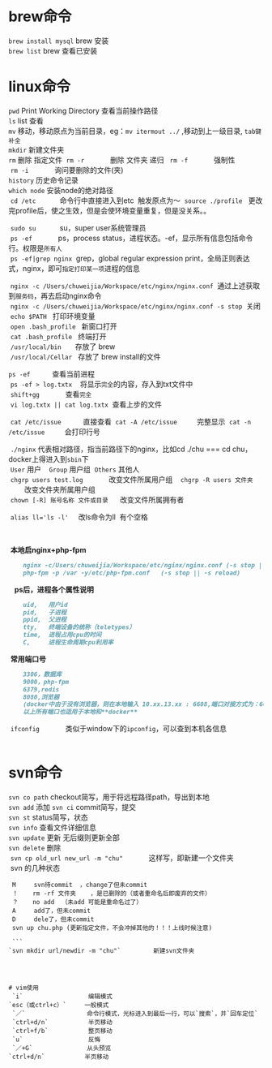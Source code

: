# brew命令  
  `brew install mysql` brew 安装   
  `brew list`          brew 查看已安装  
  
  
# linux命令  
  `pwd`                Print Working Directory 查看当前操作路径  
  `ls`                 list 查看    
  `mv`                 移动，移动原点为当前目录，eg：`mv itermout ../` ,移动到上一级目录,  `tab键补全`  
  `mkdir`              新建文件夹  
  `rm`                 删除 指定文件 
  `rm -r`              删除 文件夹 递归  
  `rm -f`              强制性  
  `rm -i`              询问要删除的文件(夹)  
  `history`            历史命令记录   
  `which node`         安装node的绝对路径  
  `cd /etc`            命令行中直接进入到etc  触发原点为～
  `source ./profile`   更改完profile后，使之生效，但是会使环境变量重复，但是没关系。。
  
  `sudo su`            su，super user系统管理员    
  `ps -ef`             ps，process status，进程状态。-ef，显示所有信息包括命令行。权限是`所有人`  
  `ps -ef|grep nginx`  grep，global regular expression print，全局正则表达式，nginx，即可`指定打印某一项`进程的信息  
                  
  `nginx -c /Users/chuweijia/Workspace/etc/nginx/nginx.conf`  通过上述获取到`服务码`，再去启动nginx命令  
  `nginx -c /Users/chuweijia/Workspace/etc/nginx/nginx.conf -s stop`  关闭   
  `echo $PATH`   打印环境变量  
  `open .bash_profile`   新窗口打开  
  `cat .bash_profile`    终端打开  
  `/usr/local/bin`       存放了 brew  
  `/usr/local/Cellar`    存放了 brew install的文件  
  
  `ps -ef`               查看当前进程  
  `ps -ef > log.txtx`    将显示`完全`的内容，存入到txt文件中  
  `shift+gg`             查看`完全 `  
  `vi log.txtx || cat log.txtx`  查看上步的文件  
  
  
  `cat /etc/issue`             直接查看
  `cat -A /etc/issue`          完整显示
  `cat -n /etc/issue`          会打印行号
  
  `./nginx` 代表相对路径，指当前路径下的nginx，比如cd ./chu === cd chu，docker上得进入到`sbin`下  
  `User` 用户  
  `Group` 用户组
  `Others` 其他人  
  `chgrp users test.log`             改变文件所属用户组  
  `chgrp -R users 文件夹`             改变文件夹所属用户组  
  `chown [-R] 账号名称 文件或目录`      改变文件所属拥有者  
  
  
  `alias ll='ls -l'`     改ls命令为ll  有个空格  
  
  
  
  
   **本地启nginx+php-fpm**  
   
 ```markdown  
     nginx -c/Users/chuweijia/Workspace/etc/nginx/nginx.conf (-s stop || -s reload)
     php-fpm -p /var -y/etc/php-fpm.conf   (-s stop || -s reload)
 ``` 
  
  **ps后，进程各个属性说明**  
  
 ```markdown  
     uid,   用户id
     pid,   子进程  
     ppid,  父进程  
     tty,   终端设备的统称（teletypes）
     time,  进程占用cpu的时间
     C,     进程生命周期cpu利用率
 ```  
 
   **常用端口号**  
  
 ```markdown  
     3306，数据库  
     9000，php-fpm  
     6379,redis  
     8080,浏览器  
     (docker中由于没有浏览器，则在本地输入 10.xx.13.xx : 6608,端口对接方式为：6608->80 即docker启端口6608对接浏览器的80端口)
     以上所有端口也适用于本地和**docker** 
 ```  
  `ifconfig`             类似于window下的`ipconfig`，可以查到本机各信息  
  
  
# svn命令  
  `svn co path`        checkout简写，用于将远程路径path，导出到本地  
  `svn add`            添加
  `svn ci`             commit简写，提交  
  `svn st`             status简写，状态  
  `svn info`           查看文件详细信息  
  `svn update`         更新 无后缀则更新全部  
  `svn delete`         删除    
  `svn cp old_url new_url -m "chu"`              这样写，即新建一个文件夹    
  svn 的几种状态  
  ```  
  M     svn待commit  ，change了但未commit  
  ！    rm -rf 文件夹    ，是已删除的（或者重命名后即废弃的文件）  
  ？    no add  （未add 可能是重命名过了）  
  A     add了，但未commit 
  D     dele了，但未commit  
  svn up chu.php (更新指定文件，不会冲掉其他的！！！上线时候注意)  
  
 ```  
 `svn mkdir url/newdir -m "chu"`         新建svn文件夹  
 
   
   
  
# vim使用  
  `i`                  编辑模式  
  `esc（或ctrl+c）`     一般模式  
  `／`                 命令行模式，光标进入到最后一行，可以`搜索`，并`回车定位`  
  `ctrl+d/n`           半页移动  
  `ctrl+f/b`           整页移动  
  `u`                  反悔   
  `／+G`               从头预览  
  `ctrl+d/n`           半页移动
  
  
